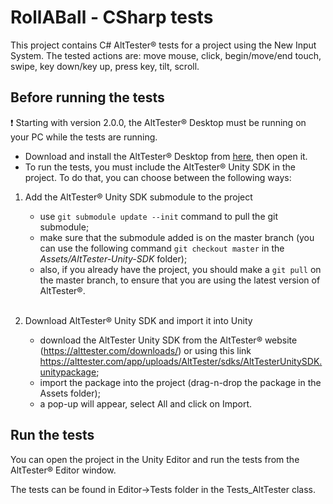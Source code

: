 # RollABall - CSharp tests

This project contains C# AltTester® tests for a project using the New Input System.
The tested actions are: move mouse, click, begin/move/end touch, swipe, key down/key up, press key, tilt, scroll.

## Before running the tests
❗ Starting with version 2.0.0, the AltTester® Desktop must be running on your PC while the tests are running.

- Download and install the AltTester® Desktop from [here](https://alttester.com/downloads/), then open it.
- To run the tests, you must include the AltTester® Unity SDK in the project. To do that, you can choose between the following ways:
1. Add the AltTester® Unity SDK submodule to the project
    - use ``git submodule update --init`` command to pull the git submodule;
    - make sure that the submodule added is on the master branch (you can use the following command ``git checkout master`` in the <i>Assets/AltTester-Unity-SDK</i> folder);
    - also, if you already have the project, you should make a ``git pull`` on the master branch, to ensure that you are using the latest version of AltTester®.

    <br> 
2. Download AltTester® Unity SDK and import it into Unity 
    - download the AltTester Unity SDK from the AltTester® website (https://alttester.com/downloads/) or using this link https://alttester.com/app/uploads/AltTester/sdks/AltTesterUnitySDK.unitypackage;
    - import the package into the project (drag-n-drop the package in the Assets folder);
    - a pop-up will appear, select All and click on Import.
    
## Run the tests

You can open the project in the Unity Editor and run the tests from the AltTester® Editor window.

The tests can be found in Editor->Tests folder in the Tests_AltTester class.
